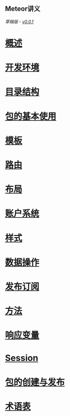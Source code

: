 Meteor讲义
-------

*草稿版 - [v0.0.1](https://github.com/wmzhai/meteor-intro/blob/master/CHANGELOG.md)*

# [概述](overview.md)

# [开发环境](setup.md)

# [目录结构](directory.md)

# [包的基本使用](package1.md)

# [模板](template.md)

# [路由](routing.md)

# [布局](layout.md)

# [账户系统](accounts.md)

# [样式](style.md)

# [数据操作](collections.md)

# [发布订阅](pubsub.md)

# [方法](method.md)

# [响应变量](reactive-var.md)

# [Session](session.md)

# [包的创建与发布](package2.md)

# [术语表](vocabulary.md)
